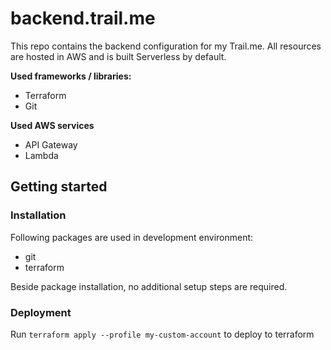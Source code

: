 # backend.trail.me

This repo contains the backend configuration for my Trail.me. All resources are hosted in AWS and is built Serverless by default.

**Used frameworks / libraries:**
- Terraform
- Git

**Used AWS services**
- API Gateway
- Lambda

## Getting started

### Installation
Following packages are used in development environment:
- git
- terraform

Beside package installation, no additional setup steps are required.

### Deployment
Run `terraform apply --profile my-custom-account` to deploy to terraform
